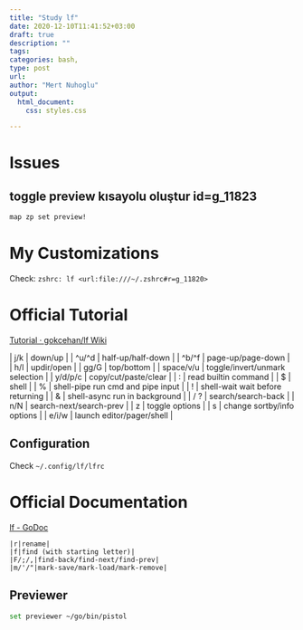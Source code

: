 ```yaml
---
title: "Study lf"
date: 2020-12-10T11:41:52+03:00 
draft: true
description: ""
tags:
categories: bash, 
type: post
url:
author: "Mert Nuhoglu"
output:
  html_document:
    css: styles.css

---
```


# Issues

## toggle preview kısayolu oluştur id=g_11823

```bash
map zp set preview!
```

# My Customizations

Check: `zshrc: lf <url:file:///~/.zshrc#r=g_11820>`

# Official Tutorial

[Tutorial · gokcehan/lf Wiki](https://github.com/gokcehan/lf/wiki/Tutorial)

  | j/k       | down/up                           |
  | ^u/^d     | half-up/half-down                 |
  | ^b/^f     | page-up/page-down                 |
  | h/l       | updir/open                        |
  | gg/G      | top/bottom                        |
  | space/v/u | toggle/invert/unmark selection    |
  | y/d/p/c   | copy/cut/paste/clear              |
  | :         | read builtin command              |
  | $         | shell                             |
  | %         | shell-pipe run cmd and pipe input |
  | !         | shell-wait wait before returning  |
  | &         | shell-async run in background     |
  | / ?       | search/search-back                |
  | n/N       | search-next/search-prev           |
  | z         | toggle options                    |
  | s         | change sortby/info options        |
  | e/i/w     | launch editor/pager/shell         |

## Configuration

Check `~/.config/lf/lfrc`

# Official Documentation

[lf - GoDoc](https://godoc.org/github.com/gokcehan/lf)

	|r|rename|
	|f|find (with starting letter)|
	|F/;/,|find-back/find-next/find-prev|
	|m/'/"|mark-save/mark-load/mark-remove|

## Previewer

```bash
set previewer ~/go/bin/pistol
```



